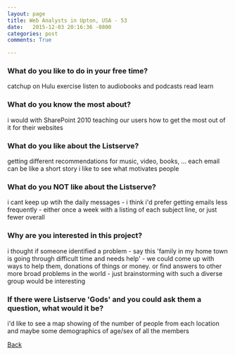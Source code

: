 ```yaml
---
layout: page
title: Web Analysts in Upton, USA - 53
date:   2015-12-03 20:16:36 -0800
categories: post
comments: True

---
```


### What do you like to do in your free time?
<p>catchup on Hulu
exercise
listen to audiobooks and podcasts
read
learn</p>

### What do you know the most about?
<p>i would with SharePoint 2010 teaching our users how to get the most out of it for their websites</p>

### What do you like about the Listserve?
<p>getting different recommendations for music, video, books, ...
each email can be like a short story
i like to see what motivates people</p>

### What do you NOT like about the Listserve?
<p>i cant keep up wtih the daily messages - i think i'd prefer getting emails less frequently - either once a week with a listing of each subject line, or just fewer overall</p>

### Why are you interested in this project?
<p>i thought if someone identified a problem - say this 'family in my home town is going through difficult time and needs help' - we could come up with ways to help them, donations of things or money.
or find answers to other more broad problems in the world - just brainstorming with such a diverse group would be interesting</p>

### If there were Listserve 'Gods' and you could ask them a question, what would it be?
<p>i'd like to see a map showing of the number of people from each location and maybe some demographics of age/sex of all the members</p>

[Back][1]

[1]: /home/responders/all
